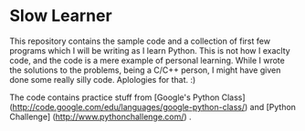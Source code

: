 Slow Learner
==============

This repository contains the sample code and a collection of first few programs which I will be writing as I learn Python.
This is not how I exaclty code, and the code is a mere example of personal learning. While I wrote the solutions to the problems, being a C/C++ person, I might have given done some really silly code. Aplologies for that. :)

The code contains practice stuff  from [Google's Python Class] (http://code.google.com/edu/languages/google-python-class/) and [Python Challenge] (http://www.pythonchallenge.com/) .
